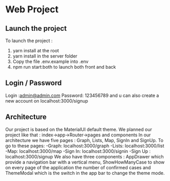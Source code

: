 # Web Project

## Launch the project

To launch the project :
1. yarn install at the root
2. yarn install in the server folder
3. Copy the file .env.example into .env
4. npm run start:both to launch both front and back

## Login / Password
Login :admin@admin.com
Password: 123456789
and u can also create a new account on localhost:3000/signup
## Architecture

Our project is based on the MaterialUI default theme.
We planned our project like that : index->app->Router->pages and components
In our architecture we have five pages : Graph, Lists, Map, SignIn and SignUp.
To go to these pages:
    -Graph: localhost:3000/graph
    -Lists: localhost:3000/list
    -Map: localhost:3000/map
    -Sign In: localhost:3000/signin
    -Sign Up : localhost:3000/signup 
We also have three components : AppDrawer which provide a navigation bar with a vertical menu, ShowHowManyCase to show on every page of the application the number of confirmed cases and ThemeModal which is the switch in the app bar to change the theme mode.
